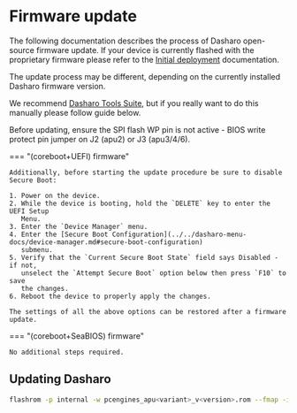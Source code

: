 # Firmware update

The following documentation describes the process of Dasharo open-source
firmware update. If your device is currently flashed with the proprietary
firmware please refer to the [Initial deployment](initial-deployment.md)
documentation.

The update process may be different, depending on the currently installed
Dasharo firmware version.

We recommend [Dasharo Tools Suite](../../dasharo-tools-suite/overview.md), but
if you really want to do this manually please follow guide below.

Before updating, ensure the SPI flash WP pin is not active - BIOS write
protect pin jumper on J2 (apu2) or J3 (apu3/4/6).

=== "(coreboot+UEFI) firmware"

    Additionally, before starting the update procedure be sure to disable Secure Boot:

    1. Power on the device.
    2. While the device is booting, hold the `DELETE` key to enter the UEFI Setup
       Menu.
    3. Enter the `Device Manager` menu.
    4. Enter the [Secure Boot Configuration](../../dasharo-menu-docs/device-manager.md#secure-boot-configuration)
       submenu.
    5. Verify that the `Current Secure Boot State` field says Disabled - if not,
       unselect the `Attempt Secure Boot` option below then press `F10` to save
       the changes.
    6. Reboot the device to properly apply the changes.

    The settings of all the above options can be restored after a firmware update.

=== "(coreboot+SeaBIOS) firmware"

    No additional steps required.

## Updating Dasharo

```bash
flashrom -p internal -w pcengines_apu<variant>_v<version>.rom --fmap -i WP_RO -i RW_SECTION_A
```
